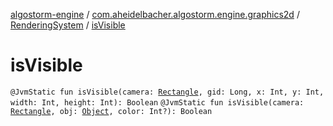 [algostorm-engine](../../index.md) / [com.aheidelbacher.algostorm.engine.graphics2d](../index.md) / [RenderingSystem](index.md) / [isVisible](.)

# isVisible

`@JvmStatic fun isVisible(camera: `[`Rectangle`](../../com.aheidelbacher.algostorm.engine.geometry2d/-rectangle/index.md)`, gid: Long, x: Int, y: Int, width: Int, height: Int): Boolean`
`@JvmStatic fun isVisible(camera: `[`Rectangle`](../../com.aheidelbacher.algostorm.engine.geometry2d/-rectangle/index.md)`, obj: `[`Object`](../../com.aheidelbacher.algostorm.engine.state/-object/index.md)`, color: Int?): Boolean`